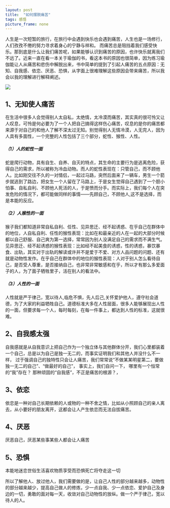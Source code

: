 ```yaml
---
layout: post
title:  "如何摆脱痛苦"
tags: 感悟
picture_frame: none
---
```


人生是一次短暂的旅行，在旅行中会遇到快乐也会遇到痛苦，人生也是一场修行，人们孜孜不倦的努力寻求着身心的宁静与祥和。
而痛苦总是阻挡着我们感受快乐。那到底是什么让我们痛苦呢，如果能够认识到痛苦的原因，也许快乐就离我们不远了。近来一直在看一本关于瑜伽的书，看这本书的原因也很简单，因为练习瑜伽能让人从痛苦和悲伤中解脱出来，书中简单的提到了引起人痛苦的五点原因：无知、自我感、依恋、厌恶、恐惧，从字面上很难理解这些原因会带来痛苦，所以我会以我的理解进行解释阐述。
<p>
<img src="http://t1.aixinxi.net/o_1cgbg7bra3g7p70ouv10j94tha.jpg-j.jpg"/>
</p><!--more-->
 <h2>1、无知使人痛苦</h2>

在生活中很多人会觉得别人太自私，太绝情，太冷漠而痛苦，其实真的很可怜又让人叹息，可怜是何必要为了一个人把自己搞得这样伤心痛苦，叹息的是你的痛苦都来源于对自己的和他人了解不深太过无知。别觉得别人无情冷漠，人无完人，因为人具有多面性，一个完整的人性包括了三个部分，蛇性、猴性、人性。

  <h5>（1）人的蛇性一面 </h5>

蛇是爬行动物，具有自生、自养、自灭的特点，其生命的主要行为是逃离危险，获得自己的需求，所以被称为冷血动物。而人的蛇性表现在：只管自己，而不顾他人。比如刚交往不久的一对情侣，一起过马路，突然后面来了一辆车，男生一个箭步就逃到了路边，把女生一个人留在了马路上，于是女生觉得自己遇到了一个胆小怕事、自私自利、不顾他人死活的人，于是愤而分手。而实际上，我们每个人在突发危险的情况下，都可能做同样的事情——先顾自己，不顾他人,这不是选择，而是本能的反应。
 <h5>（2）人猴性的一面</h5>

 猴子我们都知道非常自私自利、任性、见异思迁、经不起诱惑、在乎自己在群体中的地位，人自私自利、任性的猴性表现：比如在和最亲近的人在一起的大部分时候都以自己舒服、自己爽为第一选择，常常因为别人没满足自己的需求而不满生气。见异思迁、经不起诱惑的猴性表现：比如经不起美食的诱惑，性的诱惑，暴饮暴食、出轨，其实对于出轨的解读或许并不是爱于不爱、对方人品问题的问题、还有就是动物性发作。在乎自己在群体中的地位的猴性表现：人对于别人怎么看待自己，是否受人尊重，是否接纳自己，也非常非常敏感和在乎，所以才有那么多爱面子的人，为了面子牺牲里子，活在别人的看法中。

 <h5>（3）人性的一面</h5>

人性就是严于律己，宽以待人,临危不惧，先人后己,关怀爱护他人，遵守社会道德，为了大家的利益牺牲自己。道德标准大多在人性层面，很多人能够展现出人性的一面，但要求每一个人，每时每刻，在每一件事上，都达到人性的标准，这就很难。

 <h2>2、自我感太强 </h2>

自我感就是从自我意识上把自己作为一个独立体与其他群体分开，我们心里都装着一个自己，总是以为自己是独一无二的，而事实证明我们和其他人并没什么不一样，
过于强调自己的独特性只会让人痛苦，我们常常说“不做某某明星第二，要做独一无二的自己”、“做最好的自己”， 
事实上，我们自问一下， 哪里有一个恒常的“我”存在？ 那种顽固的“自我感”，不正是痛苦的根源？，


 <h2>3、依恋 </h2>

依恋是一种对自己长期依赖的人或物的一种不舍之情，比如从小照顾自己的亲人离去，从小要好的朋友离开，这都会让人产生依恋而无法自拔痛苦。


 <h2>4、厌恶 </h2>

厌恶自己，厌恶某些事某些人都会让人痛苦

 <h2>5、恐惧 </h2>

本能地迷恋世俗生活喜欢物质享受而恐惧死亡将夺走这一切


所以了解他人、放过他人，我们需要做的是，让自己人性的部分越来越多，动物性的部分越来越少，提高自己做人的修炼，少一点自我、少一点依恋、爱护自己及身边的一切，勇敢的面对每一天，收敛对自己动物性的放纵。做一个严于律己，宽以待人的人。







<audio autoplay="autoplay" id="bg-music">
<source src="http://t1.aixinxi.net/o_1cgdhlj9ajfl12n11g4a61u8gga.mp3" type="audio/mpeg">
</audio>


